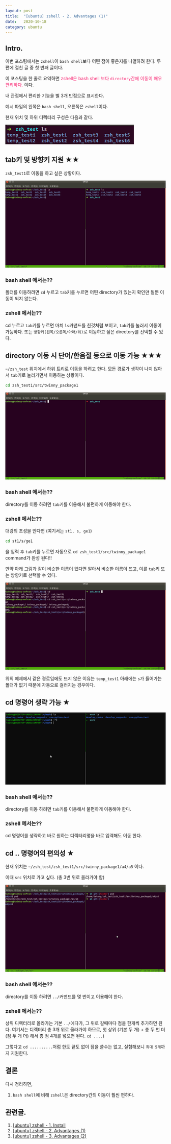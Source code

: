 ```yaml
---
layout: post
title:  "[ubuntu] zshell - 2. Advantages (1)"
date:   2020-10-18
category: ubuntu
---
```


## Intro.
이번 포스팅에서는 `zshell`이 `bash shell`보다 어떤 점이 좋은지를 나열하려 한다. 두 편에 걸친 글 중 첫 번째 글이다.

이 포스팅을 한 줄로 요약하면 <span style="color:#f92672">zshell은 bash shell 보다 `directory`간에 이동이 매우 편리하다.</span> 이다.

내 관점에서 편리한 기능을 별 3개 만점으로 표시한다.

예시 파일의 왼쪽은 `bash shell`, 오른쪽은 `zshell`이다.

현재 위치 및 하위 디렉터리 구성은 다음과 같다.

![alt text](/public/img/ubuntu/zsh-2-1.png)

## tab키 및 방향키 지원 ★★
`zsh_test1`로 이동을 하고 싶은 상황이다.

![alt text](/public/img/ubuntu/zsh-2-2.gif)

### bash shell 에서는??

폴더를 이동하려면 `cd` 누르고 `tab`키를 누르면 어떤 directory가 있는지 확인만 될뿐 이동이 되지 않는다.

### zshell 에서는??

cd 누르고 `tab`키를 누르면 마치 `ls`커맨드를 친것처럼 보이고, `tab`키를 눌러서 이동이 가능하다. 또는 `방향키(왼쪽/오른쪽/아래/위)`로 이동하고 싶은 directory를 선택할 수 있다. 

## directory 이동 시 단어/한음절 등으로 이동 가능 ★★★
`~/zsh_test` 위치에서 하위 트리로 이동을 하려고 한다. 모든 경로가 생각이 나지 않아서 `tab`키로 눌러가면서 이동하는 상황이다.
```bash
cd zsh_test1/src/twinny_package1
```

![alt text](/public/img/ubuntu/zsh-2-3.gif)

### bash shell 에서는??
directory를 이동 하려면 `tab`키를 이용해서 불편하게 이동해야 한다.

### zshell 에서는??
대강의 초성을 안다면 (여기서는 `st1, s, ge1`) 

```bash
cd st1/s/ge1
```
을 입력 후 `tab`키를 누르면 자동으로 `cd zsh_test1/src/twinny_package1` command가 완성 된다!!

만약 아래 그림과 같이 비슷한 이름이 있다면 알아서 비슷한 이름이 뜨고, 이를 `tab`키 또는 방향키로 선택할 수 있다.

![alt text](/public/img/ubuntu/zsh-2-4.gif)

위의 예제에서 같은 경로임에도 뜨지 않은 이유는 `temp_test1` 아래에는 `s`가 들어가는 폴더가 없기 때문에 자동으로 걸러지는 경우이다.

## cd 명령어 생략 가능 ★

![alt text](/public/img/ubuntu/zsh-2-4-2.gif)

### bash shell 에서는??
directory를 이동 하려면 `tab`키를 이용해서 불편하게 이동해야 한다.

### zshell 에서는??
cd 명령어를 생략하고 바로 원하는 디렉터리명을 바로 입력해도 이동 한다.

## cd .. 명령어의 편의성 ★
현재 위치는 `~/zsh_test/zsh_test1/src/twinny_package1/a4/a5` 이다.

이때 `src` 위치로 가고 싶다. (총 3번 위로 올라가야 함)

![alt text](/public/img/ubuntu/zsh-2-5.gif)

### bash shell 에서는??
directory를 이동 하려면 `../`커맨드를 몇 번이고 이용해야 한다.

### zshell 에서는??
상위 디렉터리로 올라가는 기본 `../`에다가, 그 위로 갈때마다 점을 한개씩 추가하면 된다. 여기서는 디렉터리 총 3개 위로 올라가야 하므로, 첫 상위 (기본 두 개) + 총 두 번 더(점 두 개 더) 해서 총 점 4개를 넣으면 된다. `cd ....`)  

그렇다고 `cd ..........`처럼 한도 끝도 없이 점을 쓸수는 없고, 실험해보니 `최대 5개`까지 지원한다.

## 결론
다시 정리하면, 
1. `bash shell`에 비해 `zshell`은 directory간의 이동이 훨씬 편하다.

## 관련글.
1. [[ubuntu] zshell - 1. Install](https://undol26.github.io/ubuntu/2020/10/03/ubuntu-zsh1.html)
2. [[ubuntu] zshell - 2. Advantages (1)](https://undol26.github.io/ubuntu/2020/10/18/ubuntu-zsh2.html)
3. [[ubuntu] zshell - 3. Advantages (2)](https://undol26.github.io/ubuntu/2020/10/19/ubuntu-zsh3.html)
